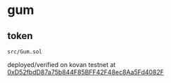 # gum

## token

`src/Gum.sol`

deployed/verified on kovan testnet at [0xD52fbdD87a75b844F85BFF42F48ec8Aa5Fd4082F](https://kovan.etherscan.io/address/0xd52fbdd87a75b844f85bff42f48ec8aa5fd4082f#code)

